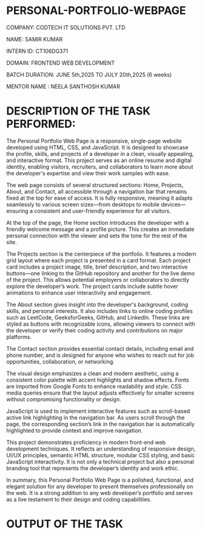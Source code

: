 # PERSONAL-PORTFOLIO-WEBPAGE

COMPANY: CODTECH IT SOLUTIONS PVT. LTD

NAME: SAMIR KUMAR

INTERN ID: CT106DG371

DOMAIN: FRONTEND WEB DEVELOPMENT

BATCH DURATION: JUNE 5th,2025 TO JULY 20th,2025 (6 weeks)

MENTOR NAME : NEELA SANTHOSH KUMAR

# DESCRIPTION OF THE TASK PERFORMED:

The Personal Portfolio Web Page is a responsive, single-page website developed using HTML, CSS, and JavaScript. It is designed to showcase the profile, skills, and projects of a developer in a clean, visually appealing, and interactive format. This project serves as an online resume and digital identity, enabling visitors, recruiters, and collaborators to learn more about the developer's expertise and view their work samples with ease.

The web page consists of several structured sections: Home, Projects, About, and Contact, all accessible through a navigation bar that remains fixed at the top for ease of access. It is fully responsive, meaning it adapts seamlessly to various screen sizes—from desktops to mobile devices—ensuring a consistent and user-friendly experience for all visitors.

At the top of the page, the Home section introduces the developer with a friendly welcome message and a profile picture. This creates an immediate personal connection with the viewer and sets the tone for the rest of the site.

The Projects section is the centerpiece of the portfolio. It features a modern grid layout where each project is presented in a card format. Each project card includes a project image, title, brief description, and two interactive buttons—one linking to the GitHub repository and another for the live demo of the project. This allows potential employers or collaborators to directly explore the developer’s work. The project cards include subtle hover animations to enhance user interactivity and engagement.

The About section gives insight into the developer's background, coding skills, and personal interests. It also includes links to online coding profiles such as LeetCode, GeeksforGeeks, GitHub, and LinkedIn. These links are styled as buttons with recognizable icons, allowing viewers to connect with the developer or verify their coding activity and contributions on major platforms.

The Contact section provides essential contact details, including email and phone number, and is designed for anyone who wishes to reach out for job opportunities, collaboration, or networking.

The visual design emphasizes a clean and modern aesthetic, using a consistent color palette with accent highlights and shadow effects. Fonts are imported from Google Fonts to enhance readability and style. CSS media queries ensure that the layout adjusts effectively for smaller screens without compromising functionality or design.

JavaScript is used to implement interactive features such as scroll-based active link highlighting in the navigation bar. As users scroll through the page, the corresponding section’s link in the navigation bar is automatically highlighted to provide context and improve navigation.

This project demonstrates proficiency in modern front-end web development techniques. It reflects an understanding of responsive design, UI/UX principles, semantic HTML structure, modular CSS styling, and basic JavaScript interactivity. It is not only a technical project but also a personal branding tool that represents the developer’s identity and work ethic.

In summary, this Personal Portfolio Web Page is a polished, functional, and elegant solution for any developer to present themselves professionally on the web. It is a strong addition to any web developer’s portfolio and serves as a live testament to their design and coding capabilities.

# OUTPUT OF THE TASK

